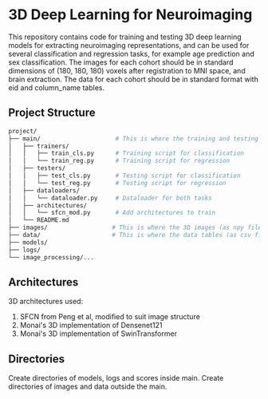 # 3D Deep Learning for Neuroimaging

This repository contains code for training and testing 3D deep learning models for extracting neuroimaging representations, 
and can be used for several classification and regression tasks, for example age prediction and sex classification.
The images for each cohort should be in standard dimensions of (180, 180, 180) voxels after registration to MNI space, and brain extraction. 
The data for each cohort should be in standard format with eid and column_name tables. 

## Project Structure

```bash
project/
├── main/                     # This is where the training and testing happens using images and labels
│   ├── trainers/
│   │   ├── train_cls.py      # Training script for classification
│   │   └── train_reg.py      # Training script for regression
│   ├── testers/
│   │   ├── test_cls.py       # Testing script for classification
│   │   └── test_reg.py       # Testing script for regression
│   ├── dataloaders/
│   │   └── dataloader.py     # Dataloader for both tasks
│   ├── architectures/
│   │   └── sfcn_mod.py       # Add architectures to train
│   └── README.md  
├── images/                  # This is where the 3D images (as npy files) for each cohort are stored  
├── data/                    # This is where the data tables (as csv files) for each cohort are stored
├── models/
├── logs/
└── image_processing/... 

```


## Architectures
3D architectures used:
1. SFCN from Peng et al, modified to suit image structure
2. Monai's 3D implementation of Densenet121
3. Monai's 3D implementation of SwinTransformer


## Directories
Create directories of models, logs and scores inside main. 
Create directories of images and data outside the main.
